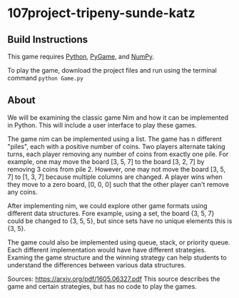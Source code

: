 # 107project-tripeny-sunde-katz

## Build Instructions

This game requires [Python](https://Python.org), [PyGame](https://www.pygame.org/), and [NumPy](https://numpy.org/).

To play the game, download the project files and run using the terminal command ```python Game.py```

## About

  We will be examining the classic game Nim and how it can be implemented in Python. This will include a user interface to play 
these games. 

  The game nim can be implemented using a list. The game has n different "piles", each with a positive number of coins. Two 
players alternate taking turns, each player removing any number of coins from exactly one pile. For example, one may move the 
board [3, 5, 7] to the board [3, 2, 7] by removing 3 coins from pile 2. However, one may not move the board [3, 5, 7] to
[1, 3, 7] because multiple columns are changed. A player wins when they move to a zero board, [0, 0, 0] such that the other 
player can't remove any coins. 

  After implementing nim, we could explore other game formats using different data structures. Fore example, using a set, the 
board {3, 5, 7} could be changed to {3, 5, 5}, but since sets have no unique elements this is {3, 5}. 

  The game could also be implemented using queue, stack, or priority queue. Each different implementation would have have 
different strategies. Examing the game structure and the winning strategy can help students to understand the differences 
between various data structures.

Sources:
https://arxiv.org/pdf/1605.06327.pdf
This source describes the game and certain strategies, but has no code to play the games. 

